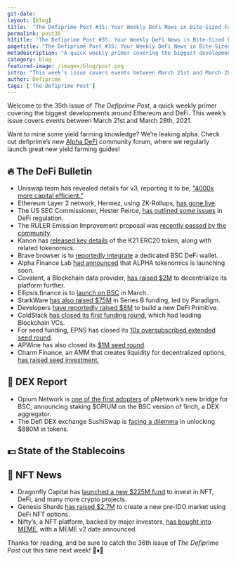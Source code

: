 ```yaml
---
git-date:
layout: [blog]
title:  "The Defiprime Post #35: Your Weekly DeFi News in Bite-Sized Fashion"
permalink: post35
h1title: "The Defiprime Post #35: Your Weekly DeFi News in Bite-Sized Fashion"
pagetitle: "The Defiprime Post #35: Your Weekly DeFi News in Bite-Sized Fashion"
metadescription: "A quick weekly primer covering the biggest developments around Ethereum and DeFi. This week’s issue covers events between March 21st and March 28th, 2021"
category: blog
featured-image: /images/blog/post.png
intro: "This week’s issue covers events between March 21st and March 28th, 2021"
author: Defiprime
tags: ['The Defiprime Post']
---
```


Welcome to the 35th issue of _The Defiprime Post_, a quick weekly primer covering the biggest developments around Ethereum and DeFi. This week’s issue covers events between March 21st and March 28th, 2021.

Want to mine some yield farming knowledge? We’re leaking alpha. Check out defiprime’s new [Alpha DeFi](https://alpha.defiprime.com/c/yield-farming/6) community forum, where we regularly launch great new yield farming guides!


## 🔥 The DeFi Bulletin

*   Uniswap team has revealed details for v3, reporting it to be, [“4000x more capital efficient.”](https://www.theblockcrypto.com/post/99100/uniswap-v3-capital-efficiency-details-dex-ethereum)
*   Ethereum Layer 2 network, Hermez, using ZK-Rollups, [has gone live](https://www.theblockcrypto.com/post/99191/hermez-network-mainnet-launch-ethereum-layer-2-zk-rollups).
*   The US SEC Commissioner, Hester Peirce, [has outlined some issues](https://www.ledgerinsights.com/sec-hester-peirce-outlines-defi-regulatory-issues/) in DeFi regulation. 
*   The RULER Emission Improvement proposal was [recently passed by the community](https://rulerprotocol.medium.com/ruler-tokenomics-updates-f3c07929a5dd).
*   Kanon has [released key details](https://kanondotart.medium.com/art-for-the-next-100-years-df25270583a5) of the K21 ERC20 token, along with related tokenomics.
*   Brave browser is to [reportedly integrate](https://cointelegraph.com/news/brave-browser-to-integrate-dedicated-binance-smart-chain-defi-wallet) a dedicated BSC DeFi wallet.
*   Alpha Finance Lab [had announced](https://blog.alphafinance.io/announcing-the-alpha-tokenomics-staking-and-more/?s=09) that ALPHA tokenomics is launching soon.
*   Covalent, a Blockchain data provider, [has raised $2M](https://www.theblockcrypto.com/post/99202/blockchain-data-provider-covalent-2-million-decentralize-platform) to decentrialize its platform further.
*   Ellipsis.finance is to [launch on BSC](https://ellipsisfinance.medium.com/introducing-ellipsis-finance-735cba834e91) in March.
*   StarkWare [has also raised $75M](https://www.theblockcrypto.com/post/99211/starkware-funding-round-ethereum-paradigm) in Series B funding, led by Paradigm.
*   Developers [have reportedly raised $8M](https://open.spotify.com/episode/79mmOob15srP8lqaSd3BH3) to build a new DeFi Primitive.
*   ColdStack [has closed its first funding round](https://medium.com/coldstack/coldstack-closes-first-investment-round-with-leading-blockchain-vcs-47036cd991ed), which had leading Blockchain VCs.
*   For seed funding, EPNS has closed its [10x oversubscribed extended seed round](https://medium.com/ethereum-push-notification-service/epns-closes-10x-oversubscribed-extended-seed-round-ae03c60ae0f8).
*   APWine has also closed its [$1M seed round](https://apwine.medium.com/apwine-1m-seed-round-closed-5735e10b5cd7). 
*   Charm Finance, an AMM that creates liquidity for decentralized options, [has raised seed investment.](https://medium.com/charmfinance/charm-raises-seed-investment-from-divergence-ventures-defiance-capital-and-delphi-ventures-1142b4c354bf)

## 💱 DEX Report

*   Opium Network is [one of the first adopters](https://medium.com/opium-network/staking-opium-on-bsc-version-of-1inch-df172382cbe4) of pNetwork’s new bridge for BSC, announcing staking $OPIUM on the BSC version of 1inch, a DEX aggregator. 
*   The Defi DEX exchange SushiSwap is [facing a dilemma](https://decrypt.co/62522/defi-exchange-sushiswap-faces-an-880-million-dilemma) in unlocking $880M in tokens.

## 💵 State of the Stablecoins


## 💎 NFT News

*   Dragonfly Capital has [launched a new $225M fund](https://www.theblockcrypto.com/linked/99557/dragonfly-capital-new-225-million-fund-defi-nft) to invest in NFT, DeFi, and many more crypto projects.
*   Genesis Shards [has raised $2.7M](https://cointelegraph.com/press-releases/genesis-shards-raises-27m-to-create-new-pre-ido-market-using-defi-nft-options) to create a new pre-IDO market using DeFi NFT options.
*   Nifty’s, a NFT platform, backed by major investors, [has bought into MEME](https://dontbuymeme.medium.com/niftys-backed-by-major-investors-buys-into-meme-v2-date-announced-5eba2867ff86), with a MEME v2 date announced.

Thanks for reading, and be sure to catch the 36th issue of _The Defiprime Post_ out this time next week! 👋♦️👋